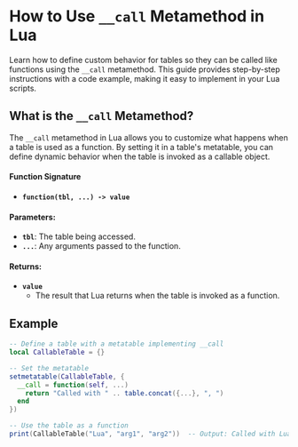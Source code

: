 # How to Use `__call` Metamethod in Lua

Learn how to define custom behavior for tables so they can be called like functions using the `__call` metamethod. This guide provides step-by-step instructions with a code example, making it easy to implement in your Lua scripts.

## What is the `__call` Metamethod?

The `__call` metamethod in Lua allows you to customize what happens when a table is used as a function. By setting it in a table's metatable, you can define dynamic behavior when the table is invoked as a callable object.

#### Function Signature
- **`function(tbl, ...) -> value`**

#### Parameters:
- **`tbl`**: The table being accessed.
- **`...`**: Any arguments passed to the function.

#### Returns:
- **`value`**
  - The result that Lua returns when the table is invoked as a function.

## Example

```lua
-- Define a table with a metatable implementing __call
local CallableTable = {}

-- Set the metatable
setmetatable(CallableTable, {
  __call = function(self, ...)
    return "Called with " .. table.concat({...}, ", ")
  end
})

-- Use the table as a function
print(CallableTable("Lua", "arg1", "arg2"))  -- Output: Called with Lua, arg1, arg2
```
